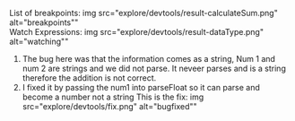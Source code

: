 List of breakpoints:
img src="explore/devtools/result-calculateSum.png" alt="breakpoints""
<br>
Watch Expressions:
img src="explore/devtools/result-dataType.png" alt="watching""

1. The bug here was that the information comes as a string, Num 1 and num 2 are strings and we did not parse. It neveer parses and is a string therefore the addition is not correct. 
2. I fixed it by passing the num1 into parseFloat so it can parse and become a number not a string
This is the fix:
img src="explore/devtools/fix.png" alt="bugfixed""



